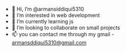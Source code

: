 - 👋 Hi, I’m @armansiddiqui5310
- 👀 I’m interested in web development 
- 🌱 I’m currently learning js
- 💞️ I’m looking to collaborate on small projects 
- 📫 you can contact me through my gmail - armansddiqui5310@gmail.com

<!---
armansiddiqui5310/armansiddiqui5310 is a ✨ special ✨ repository because its `README.md` (this file) appears on your GitHub profile.
You can click the Preview link to take a look at your changes.
--->
